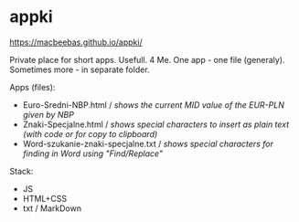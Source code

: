 # appki

<https://macbeebas.github.io/appki/>

Private place for short apps. Usefull. 4 Me.
One app - one file (generaly). Sometimes more - in separate folder.

Apps (files):

- Euro-Sredni-NBP.html / _shows the current MID value of the EUR-PLN given by NBP_
- Znaki-Specjalne.html / _shows special characters to insert as plain text (with code or for copy to clipboard)_
- Word-szukanie-znaki-specjalne.txt / _shows special characters for finding in Word using "Find/Replace"_

Stack:

- JS
- HTML+CSS
- txt / MarkDown
